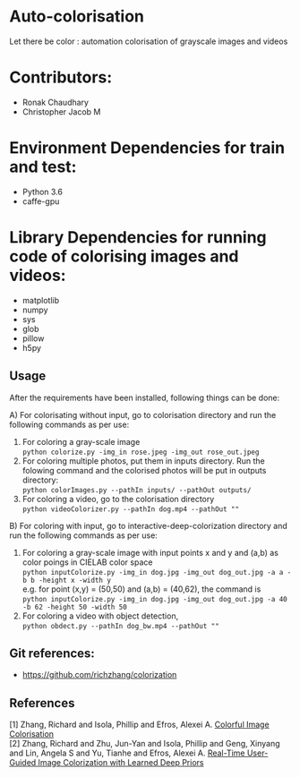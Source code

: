 # Auto-colorisation
Let there be color : automation colorisation of grayscale images and videos

Contributors:
=========================
- Ronak Chaudhary <br>
- Christopher Jacob M <br>

Environment Dependencies for train and test:
=========================
- Python 3.6 <br>
- caffe-gpu <br>

Library Dependencies for running code of colorising images and videos:
=====================
- matplotlib <br>
- numpy <br>
- sys <br>
- glob <br>
- pillow <br>
- h5py <br>

## Usage

After the requirements have been installed, following things can be done:<br>

A) For colorisating without input, go to colorisation directory and run the following commands as per use:<br>
  1) For coloring a gray-scale image<br>
    `python colorize.py -img_in rose.jpeg -img_out rose_out.jpeg`<br>
  2) For coloring multiple photos, put them in inputs directory. Run the folowing command and the colorised photos will be put in outputs directory:<br>
     `python colorImages.py --pathIn inputs/ --pathOut outputs/`<br>
  3) For coloring a video, go to the colorisation directory <br>
    `python videoColorizer.py --pathIn dog.mp4 --pathOut ""`<br>  
    
    
B) For coloring with input, go to interactive-deep-colorization directory and run the following commands as per use:<br>
   1) For coloring a gray-scale image with input points x and y and (a,b) as color poings in CIELAB color space <br>
    `python inputColorize.py -img_in dog.jpg -img_out dog_out.jpg -a a -b b -height x -width y`<br>
    e.g. for point (x,y) = (50,50) and (a,b) = (40,62), the command is <br>
    `python inputColorize.py -img_in dog.jpg -img_out dog_out.jpg -a 40 -b 62 -height 50 -width 50`<br>
   2) For coloring a video with object detection, <br>
    `python obdect.py --pathIn dog_bw.mp4 --pathOut ""`
  

Git references:
---------------
- https://github.com/richzhang/colorization

## References 

[1] Zhang, Richard and Isola, Phillip and Efros, Alexei A. [Colorful Image Colorisation](https://arxiv.org/pdf/1603.08511.pdf)<br>
[2] Zhang, Richard and Zhu, Jun-Yan and Isola, Phillip and Geng, Xinyang and Lin, Angela S and Yu, Tianhe and Efros, Alexei A. [Real-Time User-Guided Image Colorization with Learned Deep Priors](https://arxiv.org/abs/1705.02999)

